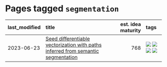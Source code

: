 # Pages tagged `segmentation`

|last_modified|title|est. idea maturity|tags
|:---|:---|---:|:---|
|2023-06-23|[Seed differentiable vectorization with paths inferred from semantic segmentation](../vectorize_anything.md)|768|[![](https://img.shields.io/badge/tag-experimental-3f9741)](../tags/experimental.md) [![](https://img.shields.io/badge/tag-segmentation-8b768)](../tags/segmentation.md) [![](https://img.shields.io/badge/tag-svg-3c3258)](../tags/svg.md) [![](https://img.shields.io/badge/tag-tooling-c6963e)](../tags/tooling.md)|